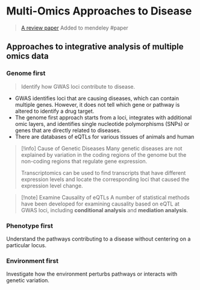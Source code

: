 # Multi-Omics Approaches to Disease

> [A review paper](https://genomebiology.biomedcentral.com/articles/10.1186/s13059-017-1215-1)
> Added to mendeley
#paper
## Approaches to integrative analysis of multiple omics data

### Genome first

> Identify how GWAS loci contribute to disease.

- GWAS identifies loci that are causing diseases, which can contain multiple genes. However, it does not tell which gene or pathway is altered to identify a drug target.
- The genome first approach starts from a loci, integrates with additional omic layers, and identifies single nucleotide polymorphisms (SNPs) or genes that are directly related to diseases.
- There are databases of eQTLs for various tissues of animals and human

> [!info] Cause of Genetic Diseases
> Many genetic diseases are not explained by variation in the coding regions of the genome but the non-coding regions that regulate gene expression.
> 
> Transcriptomics can be used to find transcripts that have different expression levels and locate the corresponding loci that caused the expression level change.

> [!note] Examine Causality of eQTLs
> A number of statistical methods have been developed for examining causality based on eQTL at GWAS loci, including **conditional analysis** and **mediation analysis**.

### Phenotype first

Understand the pathways contributing to a disease without centering on a particular locus.

### Environment first

Investigate how the environment perturbs pathways or interacts with genetic variation.